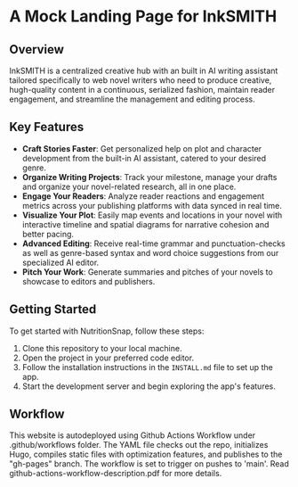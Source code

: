 # A Mock Landing Page for InkSMITH

## Overview

InkSMITH is a centralized creative hub with an built in AI writing assistant tailored specifically to web novel writers who need to produce creative, hugh-quality content in a continuous, serialized fashion, maintain reader engagement, and streamline the management and editing process.

## Key Features

- **Craft Stories Faster**: Get personalized help on plot and character development from the built-in AI assistant, catered to your desired genre.
- **Organize Writing Projects**: Track your milestone, manage your drafts and organize your novel-related research, all in one place.
- **Engage Your Readers**: Analyze reader reactions and engagement metrics across your publishing platforms with data synced in real time.
- **Visualize Your Plot**: Easily map events and locations in your novel with interactive timeline and spatial diagrams for narrative cohesion and better pacing.
- **Advanced Editing**: Receive real-time grammar and punctuation-checks as well as genre-based syntax and word choice suggestions from our specialized AI editor.
- **Pitch Your Work**: Generate summaries and pitches of your novels to showcase to editors and publishers.

## Getting Started

To get started with NutritionSnap, follow these steps:

1. Clone this repository to your local machine.
2. Open the project in your preferred code editor.
3. Follow the installation instructions in the `INSTALL.md` file to set up the app.
4. Start the development server and begin exploring the app's features.

## Workflow
This website is autodeployed using Github Actions Workflow under .github/workflows folder. The YAML file checks out the repo, initializes Hugo, compiles static files with optimization features, and publishes to the "gh-pages" branch. The workflow is set to trigger on pushes to 'main'. Read github-actions-workflow-description.pdf for more details.
